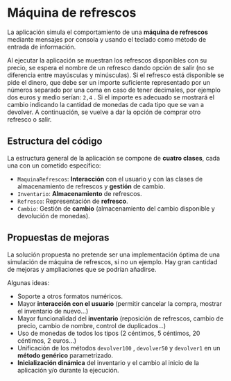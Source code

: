 # Máquina de refrescos
La aplicación simula el comportamiento de una **máquina de refrescos** mediante mensajes por consola y usando el teclado como método de entrada de información.

Al ejecutar la aplicación se muestran los refrescos disponibles con su precio, se espera el nombre de un refresco dando opción de salir (no se diferencia entre mayúsculas y minúsculas). Si el refresco está disponible se pide el dinero, que debe ser un importe suficiente representado por un números separado por una coma en caso de tener decimales, por ejemplo dos euros y medio serían: `2,4` . Si el importe es adecuado se mostrará el cambio indicando la cantidad de monedas de cada tipo que se van a devolver. A continuación, se vuelve a dar la opción de comprar otro refresco o salir.

## Estructura del código
La estructura general de la aplicación se compone de **cuatro clases**, cada una con un cometido específico:
- `MaquinaRefrescos`: **Interacción** con el usuario y con las clases de almacenamiento de refrescos y **gestión** de cambio.
- `Inventario`: **Almacenamiento** de refrescos.
- `Refresco`: Representación de **refresco**.
- `Cambio`: Gestión de **cambio** (almacenamiento del cambio disponible y devolución de monedas).

## Propuestas de mejoras
La solución propuesta no pretende ser una implementación óptima de una simulación de máquina de refrescos, si no un ejemplo. Hay gran cantidad de mejoras y ampliaciones que se podrían añadirse. 

Algunas ideas:
- Soporte a otros formatos numéricos.
- Mayor **interacción con el usuario** (permitir cancelar la compra, mostrar el inventario de nuevo...)
- Mayor funcionalidad del **inventario** (reposición de refrescos, cambio de precio, cambio de nombre, control de duplicados...)
- Uso de monedas de todos los tipos (2 céntimos, 5 céntimos, 20 céntimos, 2 euros...)
- Unificación de los métodos `devolver100` , `devolver50` y `devolver1` en un **método genérico** parametrizado.
- **Inicialización dinámica** del inventario y el cambio al inicio de la aplicación y/o durante la ejecución.
